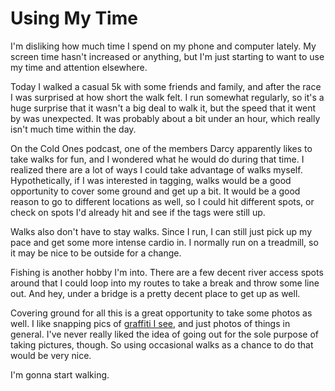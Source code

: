 # Using My Time

I'm disliking how much time I spend on my phone and computer lately. My screen time hasn't increased or anything, but I'm just starting to want to use my time and attention elsewhere. 

Today I walked a casual 5k with some friends and family, and after the race I was surprised at how short the walk felt. I run somewhat regularly, so it's a huge surprise that it wasn't a big deal to walk it, but the speed that it went by was unexpected. It was probably about a bit under an hour, which really isn't much time within the day.

On the Cold Ones podcast, one of the members Darcy apparently likes to take walks for fun, and I wondered what he would do during that time. I realized there are a lot of ways I could take advantage of walks myself. Hypothetically, if I was interested in tagging, walks would be a good opportunity to cover some ground and get up a bit. It would be a good reason to go to different locations as well, so I could hit different spots, or check on spots I'd already hit and see if the tags were still up.

Walks also don't have to stay walks. Since I run, I can still just pick up my pace and get some more intense cardio in. I normally run on a treadmill, so it may be nice to be outside for a change.

Fishing is another hobby I'm into. There are a few decent river access spots around that I could loop into my routes to take a break and throw some line out. And hey, under a bridge is a pretty decent place to get up as well.

Covering ground for all this is a great opportunity to take some photos as well. I like snapping pics of [graffiti I see](https://github.com/mosevique/milomitir/blob/main/_media/20241002_093128.jpg), and just photos of things in general. I've never really liked the idea of going out for the sole purpose of taking pictures, though. So using occasional walks as a chance to do that would be very nice.

I'm gonna start walking.
